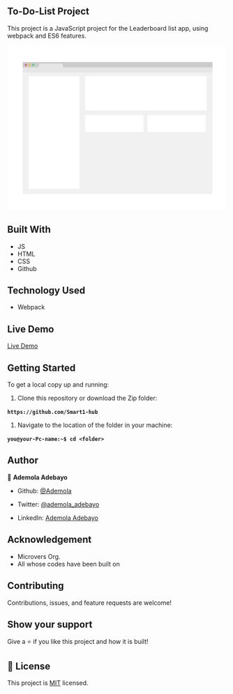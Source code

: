 ## To-Do-List Project
This project is a JavaScript project for the Leaderboard list app, using webpack and ES6 features.


![screenshot](app_screenshot.png)


## Built With

- JS
- HTML
- CSS
- Github

## Technology Used

- Webpack

## Live Demo

[Live Demo](https://smart1-hub.github.io/PR-Leaderboard/dist)

## Getting Started

To get a local copy up and running:

1. Clone this repository or download the Zip folder:

**``https://github.com/Smart1-hub``**

1. Navigate to the location of the folder in your machine:

**``you@your-Pc-name:~$ cd <folder>``**

## Author

👤 **Ademola Adebayo**

- Github: [@Ademola](https://github.com/Smart1-hub)

- Twitter: [@ademola_adebayo](https://twitter.com/ademola_adebayo)

- LinkedIn: [Ademola Adebayo](https://www.linkedin.com/in/ademola-adebayo-81051578/)


## Acknowledgement

- Microvers Org.
- All whose codes have been built on

## Contributing

Contributions, issues, and feature requests are welcome!

## Show your support

Give a ⭐ if you like this project and how it is built!


## 📝 License

This project is [MIT](https://github.com/microverseinc/readme-template/blob/master/MIT.md) licensed.